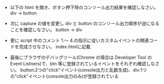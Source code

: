 - 以下の html を開き、ボタン押下時のコンソール出力結果を確認しなさい。
  div -> button

- 次に capture の値を変更し div と button のコンソール出力順序が逆になることを確認しなさい。
  button -> div

- 更に script 中のコメント 1.～ 4.の指示に従いカスタムイベントの関連コードを完成させなさい。
  index.htmlに記載

- 最後にブラウザのデバッグツール(Chrome の場合は Developer Tool の Event Listners)で、btn 等に登録されているイベントをそれぞれ確認しなさい。
  button:2つの"click"イベント(console出力と乱数生成)、div:1つの"click"イベント(console出力のみ)が登録されている
